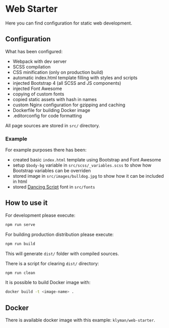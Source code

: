 # Web Starter

Here you can find configuration for static web development.

## Configuration

What has been configured:

- Webpack with dev server
- SCSS compilation
- CSS minification (only on production build)
- automatic index.html template filling with styles and scripts
- injected Bootstrap 4 (all SCSS and JS components)
- injected Font Awesome
- copying of custom fonts
- copied static assets with hash in names
- custom Nginx configuration for gzipping and caching
- Dockerfile for building Docker image
- .editorconfig for code formatting

All page sources are stored in `src/` directory.

### Example

For example purposes there has been:

- created basic `index.html` template using Bootstrap and Font Awesome
- setup `$body-bg` variable in `src/scss/_variables.scss` to show how Bootstrap variables can be overriden
- stored image in `src/images/bulldog.jpg` to show how it can be included in html
- stored [Dancing Script](https://fonts.google.com/specimen/Dancing+Script) font in `src/fonts`

## How to use it

For development please execute:
```bash
npm run serve
```

For building production distribution please execute:
```bash
npm run build
```

This will generate `dist/` folder with compiled sources.

There is a script for clearing `dist/` directory:
```bash
npm run clean
```

It is possible to build Docker image with:
```bash
docker build -t <image-name> .
```

## Docker

There is available docker image with this example: `klyman/web-starter`.
